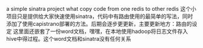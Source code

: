 a simple sinatra project what copy code from one redis to other redis 
这个小项目只是提供给大家快速使用sinatra，代码中有路由使用的最简单的写法，同时添加了使用capistrano部署的方法。后期会逐步更更新，主要更新地方：路由的设定
这里面还嵌套了一份word文档，嘿嘿，在本地使用hadoop将日志文件存入hive中得过程。这个word文档和sinatra没有任何关系
